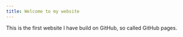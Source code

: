 ```yaml
---
title: Welcome to my website
---
```


This is the first website I have build on GitHub, so called GitHub pages.
